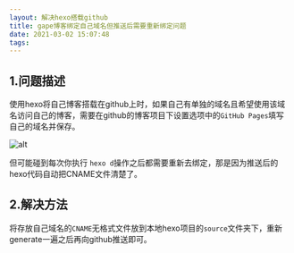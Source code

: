 ```yaml
---
layout: 解决hexo搭载github
title: gape博客绑定自己域名但推送后需要重新绑定问题
date: 2021-03-02 15:07:48
tags:
---
```


## 1.问题描述

使用hexo将自己博客搭载在github上时，如果自己有单独的域名且希望使用该域名访问自己的博客，需要在github的博客项目下设置选项中的`GitHub Pages`填写自己的域名并保存。

![alt](1.png)

但可能碰到每次你执行 `hexo d`操作之后都需要重新去绑定，那是因为推送后的hexo代码自动把CNAME文件清楚了。

## 2.解决方法

将存放自己域名的`CNAME`无格式文件放到本地hexo项目的`source`文件夹下，重新generate一遍之后再向github推送即可。